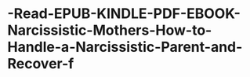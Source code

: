 # -Read-EPUB-KINDLE-PDF-EBOOK-Narcissistic-Mothers-How-to-Handle-a-Narcissistic-Parent-and-Recover-f